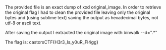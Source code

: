 The provided file is an exact dump of xxd original_image. In order to retrieve the original flag I had to clean the provided file leaving only the original bytes and (using sublime text) saving the output as hexadecimal bytes, not utf-8 or ascii text. 

After saving the output I extracted the original image with binwalk --d=".*"

The flag is: castorsCTF{H3r3_Is_y0uR_Fl4gg}